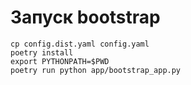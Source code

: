 # Запуск bootstrap
```shell
cp config.dist.yaml config.yaml
poetry install
export PYTHONPATH=$PWD
poetry run python app/bootstrap_app.py
```